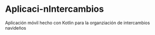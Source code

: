 # Aplicaci-nIntercambios
Aplicación móvil hecho con Kotlin para la organziación de intercambios navideños
